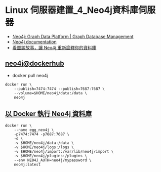 # Linux 伺服器建置_4_Neo4j資料庫伺服器
- [Neo4j: Graph Data Platform | Graph Database Management ](https://neo4j.com/)
- [Neo4j documentation](https://neo4j.com/docs/)
- [看圖說故事，讓 Neo4j 重新詮釋你的資料庫 ](https://ithelp.ithome.com.tw/users/20092912/ironman/3834)


## [neo4j@dockerhub](https://hub.docker.com/_/neo4j)
- docker pull neo4j
```
docker run \
    --publish=7474:7474 --publish=7687:7687 \
    --volume=$HOME/neo4j/data:/data \
    neo4j
```

## [以 Docker 執行 Neo4j 資料庫](https://ithelp.ithome.com.tw/articles/10250575)
```
docker run \
    --name egg_neo4j \
    -p7474:7474 -p7687:7687 \
    -d \
    -v $HOME/neo4j/data:/data \
    -v $HOME/neo4j/logs:/logs \
    -v $HOME/neo4j/import:/var/lib/neo4j/import \
    -v $HOME/neo4j/plugins:/plugins \
    --env NEO4J_AUTH=neo4j/mypassword \
    neo4j:latest
```

